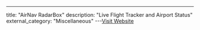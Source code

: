 ---
title: "AirNav RadarBox"
description: "Live Flight Tracker and Airport Status"
external_category: "Miscellaneous"
---[Visit Website](https://www.radarbox.com)

